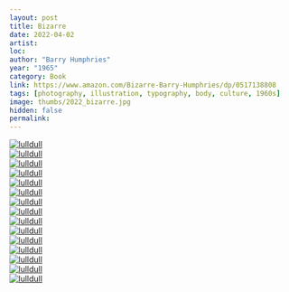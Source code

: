 ```yaml
---
layout: post
title: Bizarre
date: 2022-04-02
artist: 
loc: 
author: "Barry Humphries"
year: "1965"
category: Book
link: https://www.amazon.com/Bizarre-Barry-Humphries/dp/0517138808
tags: [photography, illustration, typography, body, culture, 1960s]
image: thumbs/2022_bizarre.jpg
hidden: false
permalink:
---
```





<div class="post_image">
	<a href="{{ site.baseurl }}/images/posts/2022_bizarre/001.jpg" target="_blank">
	<img src="{{ site.baseurl }}/images/posts/2022_bizarre/001.jpg" alt="lulldull"></a>
</div>

<div class="post_image">
	<a href="{{ site.baseurl }}/images/posts/2022_bizarre/002.jpg" target="_blank">
	<img src="{{ site.baseurl }}/images/posts/2022_bizarre/002.jpg" alt="lulldull"></a>
</div>

<div class="post_image">
	<a href="{{ site.baseurl }}/images/posts/2022_bizarre/003.jpg" target="_blank">
	<img src="{{ site.baseurl }}/images/posts/2022_bizarre/003.jpg" alt="lulldull"></a>
</div>

<div class="post_image">
	<a href="{{ site.baseurl }}/images/posts/2022_bizarre/004.jpg" target="_blank">
	<img src="{{ site.baseurl }}/images/posts/2022_bizarre/004.jpg" alt="lulldull"></a>
</div>

<div class="post_image">
	<a href="{{ site.baseurl }}/images/posts/2022_bizarre/005.jpg" target="_blank">
	<img src="{{ site.baseurl }}/images/posts/2022_bizarre/005.jpg" alt="lulldull"></a>
</div>

<div class="post_image">
	<a href="{{ site.baseurl }}/images/posts/2022_bizarre/006.jpg" target="_blank">
	<img src="{{ site.baseurl }}/images/posts/2022_bizarre/006.jpg" alt="lulldull"></a>
</div>

<div class="post_image">
	<a href="{{ site.baseurl }}/images/posts/2022_bizarre/007.jpg" target="_blank">
	<img src="{{ site.baseurl }}/images/posts/2022_bizarre/007.jpg" alt="lulldull"></a>
</div>

<div class="post_image">
	<a href="{{ site.baseurl }}/images/posts/2022_bizarre/008.jpg" target="_blank">
	<img src="{{ site.baseurl }}/images/posts/2022_bizarre/008.jpg" alt="lulldull"></a>
</div>

<div class="post_image">
	<a href="{{ site.baseurl }}/images/posts/2022_bizarre/009.jpg" target="_blank">
	<img src="{{ site.baseurl }}/images/posts/2022_bizarre/009.jpg" alt="lulldull"></a>
</div>

<div class="post_image">
	<a href="{{ site.baseurl }}/images/posts/2022_bizarre/010.jpg" target="_blank">
	<img src="{{ site.baseurl }}/images/posts/2022_bizarre/010.jpg" alt="lulldull"></a>
</div>

<div class="post_image">
	<a href="{{ site.baseurl }}/images/posts/2022_bizarre/011.jpg" target="_blank">
	<img src="{{ site.baseurl }}/images/posts/2022_bizarre/011.jpg" alt="lulldull"></a>
</div>

<div class="post_image">
	<a href="{{ site.baseurl }}/images/posts/2022_bizarre/012.jpg" target="_blank">
	<img src="{{ site.baseurl }}/images/posts/2022_bizarre/012.jpg" alt="lulldull"></a>
</div>


<div class="post_image">
	<a href="{{ site.baseurl }}/images/posts/2022_bizarre/013.jpg" target="_blank">
	<img src="{{ site.baseurl }}/images/posts/2022_bizarre/013.jpg" alt="lulldull"></a>
</div>

<div class="post_image">
	<a href="{{ site.baseurl }}/images/posts/2022_bizarre/014.jpg" target="_blank">
	<img src="{{ site.baseurl }}/images/posts/2022_bizarre/014.jpg" alt="lulldull"></a>
</div>


<div class="post_image">
	<a href="{{ site.baseurl }}/images/posts/2022_bizarre/015.jpg" target="_blank">
	<img src="{{ site.baseurl }}/images/posts/2022_bizarre/015.jpg" alt="lulldull"></a>
</div>